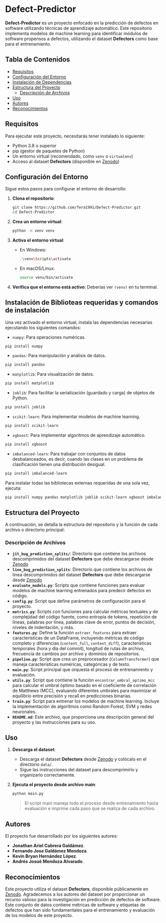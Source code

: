 # Defect-Predictor

**Defect-Predictor** es un proyecto enfocado en la predicción de defectos en software utilizando técnicas de aprendizaje automático. Este repositorio implementa modelos de machine learning para identificar módulos de software propensos a defectos, utilizando el dataset **Defectors** como base para el entrenamiento.

## Tabla de Contenidos
- [Requisitos](#requisitos)
- [Configuración del Entorno](#configuración-del-entorno)
- [Instalación de Dependencias](#instalación-de-dependencias)
- [Estructura del Proyecto](#estructura-del-proyecto)
  - [Descripción de Archivos](#descripción-de-archivos)
- [Uso](#uso)
- [Autores](#autores)
- [Reconocimientos](#reconocimientos)

## Requisitos
Para ejecutar este proyecto, necesitarás tener instalado lo siguiente:
- Python 3.8 o superior
- pip (gestor de paquetes de Python)
- Un entorno virtual (recomendado, como `venv` o `virtualenv`)
- Acceso al dataset **Defectors** (disponible en [Zenodo](https://zenodo.org/records/7708984))

## Configuración del Entorno
Sigue estos pasos para configurar el entorno de desarrollo:

1. **Clona el repositorio**:
   ```bash
   git clone https://github.com/fera1991/Defect-Predictor.git
   cd Defect-Predictor
   ```

2. **Crea un entorno virtual**:
   ```bash
   python -m venv venv
   ```

3. **Activa el entorno virtual**:
   - En Windows:
     ```bash
     .\venv\Scripts\activate
     ```
   - En macOS/Linux:
     ```bash
     source venv/bin/activate
     ```

4. **Verifica que el entorno está activo**:
   Deberías ver `(venv)` en tu terminal.

## Instalación de Biblioteas requeridas y comandos de instalación
Una vez activado el entorno virtual, instala las dependencias necesarias ejecutando los siguientes comandos:

- `numpy`: Para operaciones numéricas.
```bash
pip install numpy
```

- `pandas`: Para manipulación y análisis de datos.
```bash
pip install pandas
```

- `matplotlib`: Para visualización de datos.
```bash
pip install matplotlib
```

- `joblib`: Para facilitar la serialización (guardado y carga) de objetos de Python.
```bash
pip install joblib
```

- `scikit-learn`: Para implementar modelos de machine learning.
```bash
pip install scikit-learn
```

- `xgboost`: Para implementar algoritmos de aprendizaje automático.
```bash
pip install xgboost
```

- `imbalanced-learn`: Para trabajar con conjuntos de datos desbalanceados, es decir, cuando las clases en un problema de clasificación tienen una distribución desigual.
```bash
pip install imbalanced-learn
```

Para instalar todas las bibliotecas externas requeridas de una sola vez, ejecuta:
```bash
pip install numpy pandas matplotlib joblib scikit-learn xgboost imbalanced-learn
```

## Estructura del Proyecto
A continuación, se detalla la estructura del repositorio y la función de cada archivo o directorio principal:

### Descripción de Archivos
- **`jit_bug_prediction_splits/`**: Directorio que contiene los archivos descomprimidos del dataset **Defectors** que debe descargarse desde [Zenodo](https://zenodo.org/records/7708984) 
- **`line_bug_prediction_splits`**: Directorio que contiene los archivos de linea descomprimidos del dataset **Defectors** que debe descargarse desde [Zenodo](https://zenodo.org/records/7708984)
- **`evaluate_models.py`**: Scripts que contiene funciones para evaluar modelos de machine learning entrenados para predecir defectos en código.
- **`config.py`**: Script que define parámetros de configuración para el proyecto.
- **`metrics.py`**: Scripts con funciones para calcular métricas textuales y de complejidad del código fuente, como entropía de tokens, repetición de líneas, palabras por línea, palabras clave de error, puntos de decisión, niveles de indentación, y más.
- **`features.py`**: Define la función `extraer_features` para extraer características de un DataFrame, incluyendo métricas de código completo y diferencias (`content_full`, `content_diff`), características temporales (hora y día del commit), longitud de rutas de archivo, frecuencia de cambios por archivo y dominios de repositorios.
- **`pipeline.py`**: Script que crea un preprocesador (`ColumnTransformer`) que maneja características numéricas, categóricas y de texto.
- **`main.py`**: Script principal que orquesta el proceso de entrenamiento y evaluación. 
- **`utils.py`**: Script que contiene la función `encontrar_umbral_optimo_mcc` para calcular el umbral óptimo basado en el coeficiente de correlación de Matthews (MCC), evaluando diferentes umbrales para maximizar el equilibrio entre precisión y recall en predicciones binarias.
- **`train.py`**: Script para entrenar los modelos de machine learning. Incluye la implementación de algoritmos como Random Forest, SVM y redes neuronales.
- **`README.md`**: Este archivo, que proporciona una descripción general del proyecto y las instrucciones para su uso.

## Uso
1. **Descarga el dataset**:
   - Descarga el dataset **Defectors** desde [Zenodo](https://zenodo.org/records/7708984) y colócalo en el directorio `data/`.
   - Sigue las instrucciones del dataset para descomprimirlo y organizarlo correctamente.

2. **Ejecuta el proyecto desde archivo main**:
   ```bash
   python main.py
   ```
   > El script main maneja todo el proceso desde entrenamiento hasta evaluación e imprime cada paso que se realiza de cada archivo.

## Autores
El proyecto fue desarrollado por los siguientes autores:
- **Jonathan Ariel Cabrera Galdámez**.
- **Fernando Jose Galdámez Mendoza**.
- **Kevin Bryan Hernández López**.
- **Andrés Josué Mendoza Alvarado**.

## Reconocimientos
Este proyecto utiliza el dataset **Defectors**, disponible públicamente en [Zenodo](https://zenodo.org/records/7708984). Agradecemos a los autores del dataset por proporcionar un recurso valioso para la investigación en predicción de defectos de software. Este conjunto de datos contiene métricas de software y etiquetas de defectos que han sido fundamentales para el entrenamiento y evaluación de los modelos de este proyecto.
